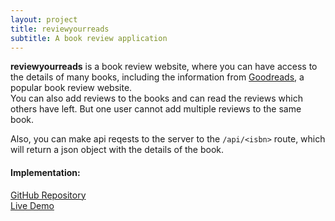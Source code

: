 ```yaml
---
layout: project
title: reviewyourreads
subtitle: A book review application
---
```


**reviewyourreads** is a book review website, where you can have access to the details of many books, including the information from [Goodreads](https://www.goodreads.com/), a popular book review website.  
You can also add reviews to the books and can read the reviews which others have left. But one user cannot add multiple reviews to the same book.  

Also, you can make api reqests to the server to the ```/api/<isbn>``` route, which will return a json object with the details of the book.


#### Implementation:

[GitHub Repository](https://github.com/shrey27tri01/reviewyourreads)   
[Live Demo](http://reviewyourreads.herokuapp.com/)




